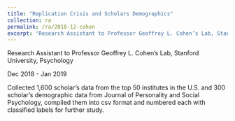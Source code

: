 ```yaml
---
title: "Replication Crisis and Scholars Demographics"
collection: ra
permalink: /ra/2018-12-cohen
excerpt: "Research Assistant to Professor Geoffrey L. Cohen’s Lab, Stanford University, Psychology"
---
```


Research Assistant to Professor Geoffrey L. Cohen’s Lab, Stanford University, Psychology

Dec 2018 - Jan 2019

Collected 1,600 scholar’s data from the top 50 institutes in the U.S. and 300 scholar’s demographic data from Journal
of Personality and Social Psychology, compiled them into csv format and numbered each with classified labels for
further study.
